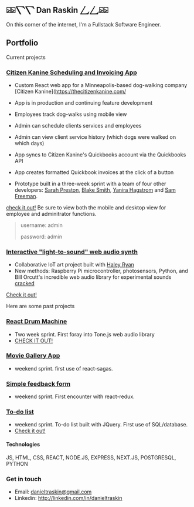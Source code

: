 ## ⍄⍄⎲⎲ Dan Raskin ⎳⎳⍄⍄
On this corner of the internet, I'm a Fullstack Software Engineer.

## Portfolio

Current projects

### [Citizen Kanine Scheduling and Invoicing App](https://github.com/danraskin/citizenkanineapp-demo)
- Custom React web app for a Minneapolis-based dog-walking company [Citizen Kanine](https://thecitizenkanine.com/
- App is in production and continuing feature development
- Employees track dog-walks using mobile view
- Admin can schedule clients services and employees
- Admin can view client service history (which dogs were walked on which days)
- App syncs to Citizen Kanine's Quickbooks account via the Quickbooks API
- App creates formatted Quickbook invoices at the click of a button

- Prototype built in a three-week sprint with a team of four other developers: [Sarah Preston](https://github.com/seprest1), [Blake Smith](https://github.com/blakesmithmn), [Yanira Hagstrom](https://github.com/YaniraHagstrom) and [Sam Freeman](https://github.com/sam-c-freeman).
  
[check it out!](http://citizen-kanine-demo.herokuapp.com)
Be sure to view both the mobile and desktop view for employee and adminitrator functions.

>username: admin
>
>password: admin


### [Interactive "light-to-sound" web audio synth](http://github.com/danraskin/sci-fair-scum)
- Collaborative IoT art project built with [Haley Ryan](https://github.com/haley-r)
- New methods: Raspberry Pi microcontroller, photosensors, Python, and Bill Orcutt's incredible web audio library for experimental sounds [cracked](https://github.com/billorcutt/i_dropped_my_phone_the_screen_cracked)

[Check it out!](https://sci-fair-scum.herokuapp.com/)

Here are some past projects

### [React Drum Machine](https://github.com/danraskin/rhythm-sequencer-solo-project)
- Two week sprint. First foray into Tone.js web audio library
- [CHECK IT OUT!](https://rhythm-sequencer-solo-project.herokuapp.com/)

### [Movie Gallery App](https://github.com/danraskin/weekend-movies-sagas)
- weekend sprint. first use of react-sagas.

### [Simple feedback form](https://github.com/danraskin/weekend-redux-feedback-loop)
- weekend sprint. First encounter with react-redux.
<!-- - [Check it out!](https://weekend-redux-feedback-form.herokuapp.com/) -->

### [To-do list](https://github.com/danraskin/weekend-to-do-list)
- weekend sprint. To-do list built with JQuery. First use of SQL/database.
- [Check it out!](https://weekend-sql-todo-list.herokuapp.com/)

#### Technologies
JS, HTML, CSS, REACT, NODE.JS, EXPRESS, NEXT.JS, POSTGRESQL, PYTHON

### Get in touch
* Email: danieltraskin@gmail.com
* Linkedin: http://linkedin.com/in/danieltraskin
